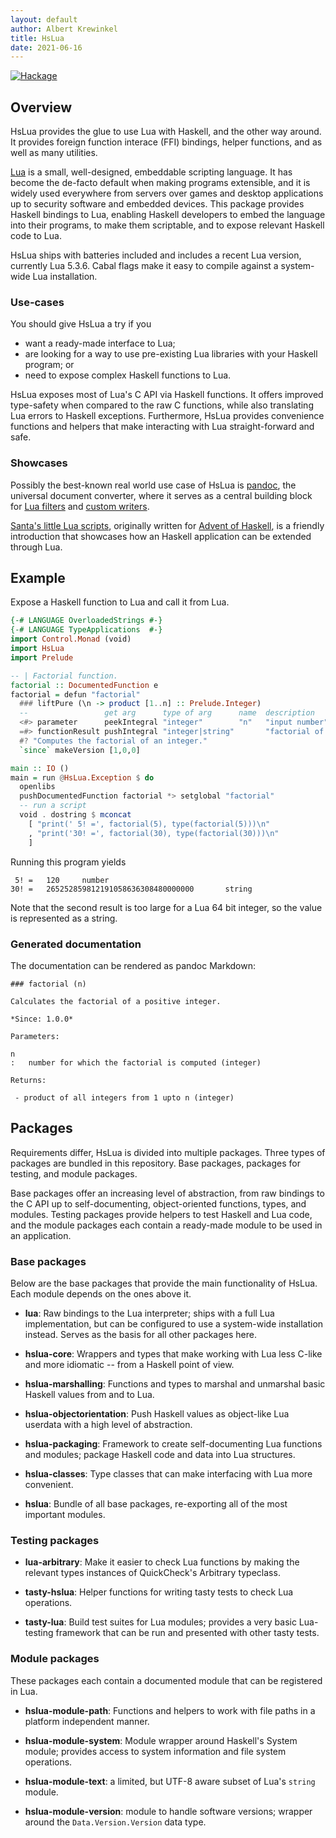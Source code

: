 ```yaml
---
layout: default
author: Albert Krewinkel
title: HsLua
date: 2021-06-16
---
```


[![Hackage]](https://hackage.haskell.org/package/hslua)

[Hackage]: https://img.shields.io/hackage/v/hslua.svg


Overview
--------

HsLua provides the glue to use Lua with Haskell, and the other way
around. It provides foreign function interace (FFI) bindings,
helper functions, and as well as many utilities.

[Lua](https://lua.org) is a small, well-designed, embeddable
scripting language. It has become the de-facto default when making
programs extensible, and it is widely used everywhere from servers
over games and desktop applications up to security software and
embedded devices. This package provides Haskell bindings to Lua,
enabling Haskell developers to embed the language into their
programs, to make them scriptable, and to expose relevant Haskell
code to Lua.

HsLua ships with batteries included and includes a recent Lua
version, currently Lua 5.3.6. Cabal flags make it easy to compile
against a system-wide Lua installation.

### Use-cases

You should give HsLua a try if you

- want a ready-made interface to Lua;
- are looking for a way to use pre-existing Lua libraries with your
  Haskell program; or
- need to expose complex Haskell functions to Lua.

HsLua exposes most of Lua's C API via Haskell functions. It offers
improved type-safety when compared to the raw C functions, while
also translating Lua errors to Haskell exceptions. Furthermore,
HsLua provides convenience functions and helpers that make
interacting with Lua straight-forward and safe.

### Showcases

Possibly the best-known real world use case of HsLua is [pandoc],
the universal document converter, where it serves as a central
building block for [Lua filters] and [custom writers].

[Santa's little Lua scripts], originally written for [Advent of
Haskell], is a friendly introduction that showcases how an Haskell
application can be extended through Lua.

[pandoc]: https://pandoc.org
[Lua filters]: https://pandoc.org/lua-filters.html
[custom writers]: https://pandoc.org/MANUAL.html#custom-writers
[Santa's little Lua scripts]: ./santas-little-lua-scripts.html
[Advent of Haskell]: https://adventofhaskell.com/

Example
-------

Expose a Haskell function to Lua and call it from Lua.

``` haskell
{-# LANGUAGE OverloadedStrings #-}
{-# LANGUAGE TypeApplications  #-}
import Control.Monad (void)
import HsLua
import Prelude

-- | Factorial function.
factorial :: DocumentedFunction e
factorial = defun "factorial"
  ### liftPure (\n -> product [1..n] :: Prelude.Integer)
  --                 get arg      type of arg      name  description
  <#> parameter      peekIntegral "integer"        "n"   "input number"
  =#> functionResult pushIntegral "integer|string"       "factorial of n"
  #? "Computes the factorial of an integer."
  `since` makeVersion [1,0,0]

main :: IO ()
main = run @HsLua.Exception $ do
  openlibs
  pushDocumentedFunction factorial *> setglobal "factorial"
  -- run a script
  void . dostring $ mconcat
    [ "print(' 5! =', factorial(5), type(factorial(5)))\n"
    , "print('30! =', factorial(30), type(factorial(30)))\n"
    ]
```

Running this program yields

     5! =   120     number
    30! =   265252859812191058636308480000000       string

Note that the second result is too large for a Lua 64 bit integer,
so the value is represented as a string.

### Generated documentation

The documentation can be rendered as pandoc Markdown:

```
### factorial (n)

Calculates the factorial of a positive integer.

*Since: 1.0.0*

Parameters:

n
:   number for which the factorial is computed (integer)

Returns:

 - product of all integers from 1 upto n (integer)
```


Packages
--------

Requirements differ, HsLua is divided into multiple packages.
Three types of packages are bundled in this repository. Base
packages, packages for testing, and module packages.

Base packages offer an increasing level of abstraction, from raw
bindings to the C API up to self-documenting, object-oriented
functions, types, and modules. Testing packages provide helpers to
test Haskell and Lua code, and the module packages each contain a
ready-made module to be used in an application.

### Base packages

Below are the base packages that provide the main functionality of
HsLua. Each module depends on the ones above it.

  - **lua**: Raw bindings to the Lua interpreter; ships with a
    full Lua implementation, but can be configured to use a
    system-wide installation instead. Serves as the basis for all
    other packages here.

  - **hslua-core**: Wrappers and types that make working with Lua
    less C-like and more idiomatic -- from a Haskell point of
    view.

  - **hslua-marshalling**: Functions and types to marshal and
    unmarshal basic Haskell values from and to Lua.

  - **hslua-objectorientation**: Push Haskell values as
    object-like Lua userdata with a high level of abstraction.

  - **hslua-packaging**: Framework to create self-documenting Lua
    functions and modules; package Haskell code and data into Lua
    structures.

  - **hslua-classes**: Type classes that can make interfacing with
    Lua more convenient.

  - **hslua**: Bundle of all base packages, re-exporting all of
    the most important modules.

### Testing packages

  - **lua-arbitrary**: Make it easier to check Lua functions by
    making the relevant types instances of QuickCheck's Arbitrary
    typeclass.

  - **tasty-hslua**: Helper functions for writing tasty tests to
    check Lua operations.

  - **tasty-lua**: Build test suites for Lua modules; provides a
    very basic Lua-testing framework that can be run and presented
    with other tasty tests.

### Module packages

These packages each contain a documented module that can be
registered in Lua.

  - **hslua-module-path**: Functions and helpers to work with file
    paths in a platform independent manner.

  - **hslua-module-system**: Module wrapper around Haskell's
    System module; provides access to system information and file
    system operations.

  - **hslua-module-text**: a limited, but UTF-8 aware subset of
    Lua's `string` module.

  - **hslua-module-version**: module to handle software versions;
    wrapper around the `Data.Version.Version` data type.
